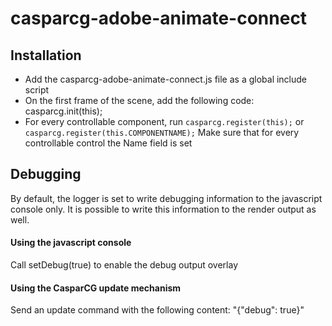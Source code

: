 # casparcg-adobe-animate-connect

## Installation
* Add the casparcg-adobe-animate-connect.js file as a global include script
* On the first frame of the scene, add the following code: casparcg.init(this);
* For every controllable component, run `casparcg.register(this);` or `casparcg.register(this.COMPONENTNAME);`
    Make sure that for every controllable control the Name field is set

## Debugging
By default, the logger is set to write debugging information to the javascript console only. It is possible to write this information to the render output as well.
#### Using the javascript console
Call setDebug(true) to enable the debug output overlay
#### Using the CasparCG update mechanism
Send an update command with the following content:
"{\"debug\": true}"
